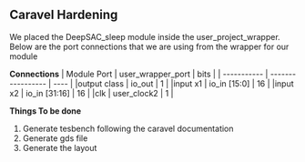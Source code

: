 ## Caravel Hardening 
We placed the DeepSAC_sleep module inside the user_project_wrapper. Below are the port connections that we are using from the wrapper for our module

**Connections**
| Module Port | user_wrapper_port | bits |
| ----------- | ----------------- | ---- |
|output class | io_out            | 1    |
|input x1     | io_in [15:0]      | 16   |
|input x2     | io_in [31:16]     | 16   |
|clk          | user_clock2       | 1    |

**Things To be done**
1. Generate tesbench following the caravel documentation 
2. Generate gds file 
3. Generate the layout 
